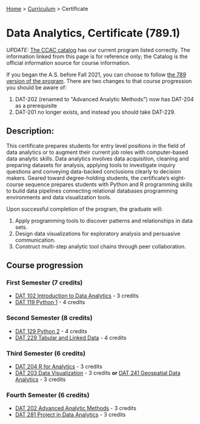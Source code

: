 [Home](../) > [Curriculum](index.html) > Certificate

# Data Analytics, Certificate (789.1)

*UPDATE:* [The CCAC catalog](https://catalog.ccac.edu/preview_program.php?catoid=10&poid=2459&returnto=2733) has our current program listed correctly. The information linked from this page is for reference only; the Catalog is the official information source for course information.

If you began the A.S. before Fall 2021, you can choose to follow [the 789 version of the program](https://catalog.ccac.edu/preview_program.php?catoid=9&poid=2130&returnto=2207). There are two changes to that course progression you should be aware of: 
1. DAT-202 (renamed to "Advanced Analytic Methods") now has DAT-204 as a prerequisite
1. DAT-201 no longer exists, and instead you should take DAT-229. 

## Description:                              

This certificate prepares students for entry level positions in the field of data analytics or to augment their current job roles with computer-based data analytic skills. Data analytics involves data acquisition, cleaning and preparing datasets for analysis, applying tools to investigate inquiry questions and conveying data-backed conclusions clearly to decision makers.  Geared toward degree-holding students, the certificate’s eight-course sequence prepares students with Python and R programming skills to build data pipelines connecting relational databases programming environments and data visualization tools.  

Upon successful completion of the program, the graduate will:

1. Apply programming tools to discover patterns and relationships in data sets.
2. Design data visualizations for exploratory analysis and persuasive communication.
3. Construct multi-step analytic tool chains through peer collaboration.

## Course progression

### First Semester (7 credits)

*  [DAT 102 Introduction to Data Analytics](dat102.html) - 3 credits
*  [DAT 119 Python 1](dat119.html) - 4 credits

### Second Semester (8 credits)

*  [DAT 129 Python 2](dat129.html) - 4 credits
*  [DAT 229 Tabular and Linked Data](dat229.html) - 4 credits

### Third Semester (6 credits)

*  [DAT 204 R for Analytics](dat204.html) - 3 credits
*  [DAT 203 Data Visualization](dat203.html) - 3 credits
     **or**
   [DAT 241 Geospatial Data Analytics](dat241.html) - 3 credits
   
### Fourth Semester (6 credits)

*  [DAT 202 Advanced Analytic Methods](dat202.html) - 3 credits
*  [DAT 281 Project in Data Analytics](dat281.html) - 3 credits

